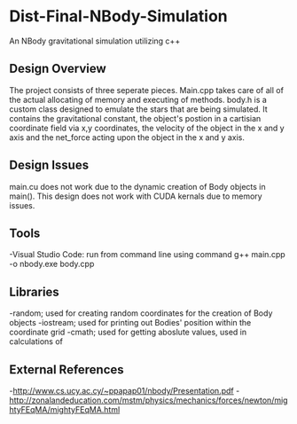 # Dist-Final-NBody-Simulation
An NBody gravitational simulation utilizing c++

## Design Overview
  The project consists of three seperate pieces. Main.cpp takes care of all of the actual allocating of memory and executing of methods. body.h is a custom class designed to emulate the stars that are being simulated. It contains the gravitational constant, the object's postion in a cartisian coordinate field via x,y coordinates, the velocity of the object in the x and y axis and the net_force acting upon the object in the x and y axis. 
 
## Design Issues
  main.cu does not work due to the dynamic creation of Body objects in main(). This design does not work with CUDA kernals due to memory issues. 
## Tools
  -Visual Studio Code: run from command line using command g++ main.cpp -o nbody.exe body.cpp

## Libraries
  -random; used for creating random coordinates for the creation of Body objects
  -iostream; used for printing out Bodies' position within the coordinate grid
  -cmath; used for getting aboslute values, used in calculations of 


## External References

  -http://www.cs.ucy.ac.cy/~ppapap01/nbody/Presentation.pdf
  -http://zonalandeducation.com/mstm/physics/mechanics/forces/newton/mightyFEqMA/mightyFEqMA.html

